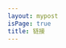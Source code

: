 ```yaml
---
layout: mypost
isPage: true
title: 链接
---
```


<!-- 
```
名称：{{ site.title }}
描述：{{ site.description }}
地址：{{ site.domainUrl }}{{ site.baseUrl }}
头像：{{ site.domainUrl }}{{ site.baseUrl }}/static/img/logo.jpg
``` -->
<!-- 
<ul>
  {% for link in site.data.links %}
  <li>
    <p><a href="{{ link.url }}" title="{{ link.desc }}" target="_blank" >{{ link.title }}</a></p>
  </li>
  {% endfor %}
</ul> -->
